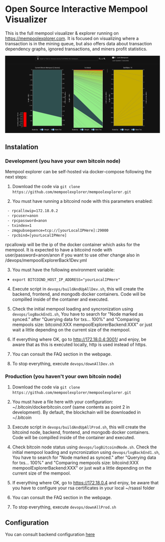 # Open Source Interactive Mempool Visualizer

This is the full mempool visualizer & explorer running on <https://mempoolexplorer.com>. It is focused on visualizing where a transaction is in the mining queue, but also offers data about transaction dependency graphs, ignored transactions, and miners profit statistics.

![mempool](./resources/MempoolExplorer.png)

## Instalation

### Development (you have your own bitcoin node)

Mempool explorer can be self-hosted via docker-compose following the next steps:

1. Download the code via `git clone https://github.com/mempoolexplorer/mempoolexplorer.git`

2. You must have running a bitcoind node with this parameters enabled:
```
 - rpcallowip=172.18.0.2 
 - rpcuser=anon 
 - rpcpassword=anon
 - txindex=1
 - zmqpubsequence=tcp://[yourLocalIPHere]:29000
 - rpcbind=[yourLocalIPHere]
```

rpcallowip will be the ip of the docker container which asks for the mempool.
It is expected to have a bitcoind node with user/password=anon/anon if you want to use other change also in /devops/mempoolExplorerBack1Dev.yml

3. You must have the following environment variable:

 - `export BITCOIND_HOST_IP_ADDRESS="yourLocalIPHere"`

4. Execute script in `devops/buildAndUpAllDev.sh`, this will create the backend, frontend, and mongodb docker containers. Code will be compilled inside of the container and executed.

5. Check the initial mempool loading and syncronization using `devops/logBackEnd1.sh`, You have to search for "Node marked as synced." after "Querying data for txs... 100%" and "Comparing mempools size: bitcoind:XXX mempoolExplorerBackend:XXX" or just wait a little depending on the current size of the mempool.

6. If everything where OK, go to http://172.18.0.4:3001/ and enjoy, be aware that as this is executed locally, http is used instead of https.

7. You can consult the FAQ section in the webpage.

8. To stop everything, execute `devops/downAllDev.sh`

### Production (you haven't your own bitcoin node)

1. Download the code via `git clone https://github.com/mempoolexplorer/mempoolexplorer.git`

2. You must have a file here with your configuration: ~/.bitcoin/dockerbitcoin.conf (same contents as point 2 in development). By default, the blockchain will be downloaded in ~/.bitcoin

3. Execute script in `devops/buildAndUpAllProd.sh`, this will create the bitcoind node, backend, frontend, and mongodb docker containers. Code will be compilled inside of the container and executed.

4. Check bitcoin node status using `devops/logBitcoindNode.sh`. Check the initial mempool loading and syncronization using `devops/logBackEnd1.sh`, You have to search for "Node marked as synced." after "Querying data for txs... 100%" and "Comparing mempools size: bitcoind:XXX mempoolExplorerBackend:XXX" or just wait a little depending on the current size of the mempool.

5. If everything where OK, go to https://172.18.0.4 and enjoy, be aware that you have to configure your rsa certificates in your local ~/rsassl folder

6. You can consult the FAQ section in the webpage.

7. To stop everything, execute `devops/downAllProd.sh`

## Configuration

You can consult backend configuration [here](https://github.com/mempoolexplorer/mempoolexplorer/blob/main/back/README.md)

